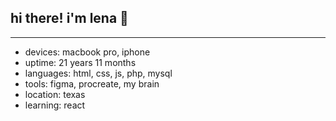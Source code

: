 ## hi there! i'm lena 🐑
-----------
- devices: macbook pro, iphone
- uptime: 21 years 11 months
- languages: html, css, js, php, mysql
- tools: figma, procreate, my brain
- location: texas
- learning: react

